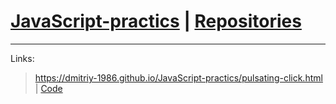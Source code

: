 # <a href="https://dmitriy-1986.github.io/JavaScript-practics/">JavaScript-practics</a> | <a href="https://github.com/Dmitriy-1986/JavaScript-practics">Repositories</a>
---
Links:

>https://dmitriy-1986.github.io/JavaScript-practics/pulsating-click.html | <a href="https://github.com/Dmitriy-1986/JavaScript-practics/blob/main/pulsating-click.html">Code</a>

<!--
>https://dmitriy-1986.github.io/JavaScript-practics/ ... | <a href="https://github.com/Dmitriy-1986/JavaScript-practics/blob/main/ ... ">Code</a>

>https://dmitriy-1986.github.io/JavaScript-practics/ ... | <a href="https://github.com/Dmitriy-1986/JavaScript-practics/blob/main/ ... ">Code</a>

>https://dmitriy-1986.github.io/JavaScript-practics/ ... | <a href="https://github.com/Dmitriy-1986/JavaScript-practics/blob/main/ ... ">Code</a>

>https://dmitriy-1986.github.io/JavaScript-practics/ ... | <a href="https://github.com/Dmitriy-1986/JavaScript-practics/blob/main/ ... ">Code</a>

>https://dmitriy-1986.github.io/JavaScript-practics/ ... | <a href="https://github.com/Dmitriy-1986/JavaScript-practics/blob/main/ ... ">Code</a>
-->
